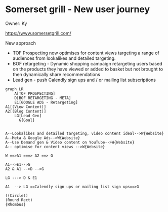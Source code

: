 # Somerset grill - New user journey

Owner: Ky

https://www.somersetgrill.com/

New approach

- TOF Prospecting now optimises for content views targeting a range of audiences from lookalikes and detailed targeting.
- BOF retargeting - Dynamic shopping campaign retargeting users based on the products they have viewed or added to basket but not brought to then dynamically share recommendations
- Lead gen - push Calendly sign ups and / or mailing list subscriptions

```mermaid
graph LR
    A[TOF PROSPECTING] 
    D[BOF RETARGETING - META]
    E1[GOOGLE ADS - Retargeting]
A1[(View Content)]
A2[(Blog Content)]
    LG[Lead Gen]
	  G{Goal}
	  
	  
A--Lookalikes and detailed targeting, video content ideal-->W{Website} 
A--Meta & Google Ads-->W{Website} 
A--Use Demand gen & Video content on YouTube-->W{Website}
A-- optimise for content views -->W{Website}

W ==>A1 ===> A2 ==> G

A1-->E1-->G
A2 & A1 -->D -->G

LG ---> D & E1

A1  --> LG ==Calendly sign ups or mailing list sign ups==>G
```

    ((Circle))
    (Round Rect)
    {Rhombus}